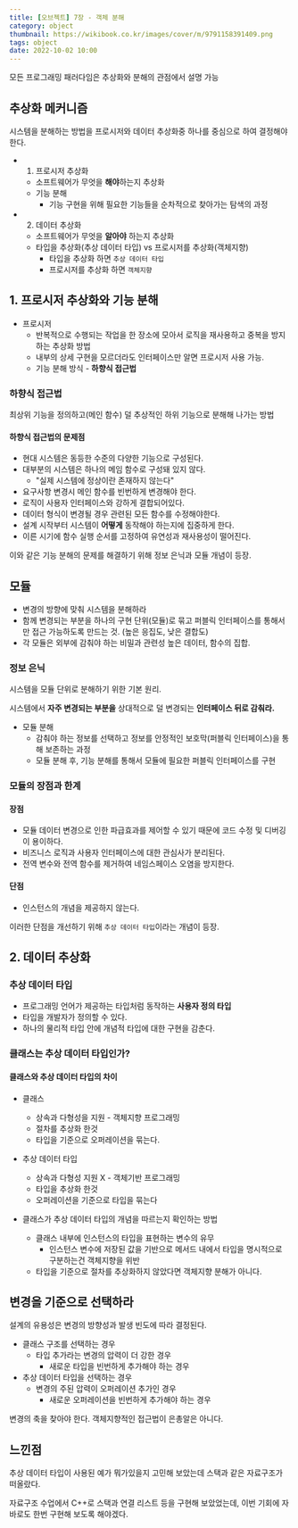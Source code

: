 ```yaml
---
title: [오브젝트] 7장 - 객체 분해
category: object
thumbnail: https://wikibook.co.kr/images/cover/m/9791158391409.png
tags: object
date: 2022-10-02 10:00
---
```


모든 프로그래밍 패러다임은 추상화와 분해의 관점에서 설명 가능

## 추상화 메커니즘
시스템을 분해하는 방법을 프로시저와 데이터 추상화중 하나를 중심으로 하여 결정해야한다.

- 1. 프로시저 추상화
    - 소프트웨어가 무엇을 **해야**하는지 추상화
    - 기능 분해
        - 기능 구현을 위해 필요한 기능들을 순차적으로 찾아가는 탐색의 과정
- 2. 데이터 추상화
    - 소프트웨어가 무엇을 **알아야** 하는지 추상화
    - 타입을 추상화(추상 데이터 타입) vs 프로시저를 추상화(객체지향)
        - 타입을 추상화 하면 `추상 데이터 타입`
        - 프로시저를 추상화 하면 `객체지향`

## 1. 프로시저 추상화와 기능 분해

- 프로시저
    - 반복적으로 수행되는 작업을 한 장소에 모아서 로직을 재사용하고 중복을 방지하는 추상화 방법
    - 내부의 상세 구현을 모르더라도 인터페이스만 알면 프로시저 사용 가능.
    - 기능 분해 방식 - **하향식 접근법**

### 하향식 접근법

최상위 기능을 정의하고(메인 함수) 덜 추상적인 하위 기능으로 분해해 나가는 방법

#### 하향식 접근법의 문제점

- 현대 시스템은 동등한 수준의 다양한 기능으로 구성된다.
- 대부분의 시스템은 하나의 메임 함수로 구성돼 있지 않다.
    - "실제 시스템에 정상이란 존재하지 않는다"
- 요구사항 변경시 메인 함수를 빈번하게 변경해야 한다.
- 로직이 사용자 인터페이스와 강하게 결합되어있다.
- 데이터 형식이 변경될 경우 관련된 모든 함수를 수정해야한다.
- 설계 시작부터 시스템이 **어떻게** 동작해야 하는지에 집중하게 한다.
- 이른 시기에 함수 실행 순서를 고정하여 유연성과 재사용성이 떨어진다.

이와 같은 기능 분해의 문제를 해결하기 위해 정보 은닉과 모듈 개념이 등장.

## 모듈

- 변경의 방향에 맞춰 시스템을 분해하라
- 함께 변경되는 부분을 하나의 구현 단위(모듈)로 묶고 퍼블릭 인터페이스를 통해서만 접근 가능하도록 만드는 것. (높은 응집도, 낮은 결합도)
- 각 모듈은 외부에 감춰야 하는 비밀과 관련성 높은 데이터, 함수의 집합.

### 정보 은닉

시스템을 모듈 단위로 분해하기 위한 기본 원리.

시스템에서 **자주 변경되는 부분을** 상대적으로 덜 변경되는 **인터페이스 뒤로 감춰라.**

- 모듈 분해
    - 감춰야 하는 정보를 선택하고 정보를 안정적인 보호막(퍼블릭 인터페이스)을 통해 보존하는 과정
    - 모듈 분해 후, 기능 분해를 통해서 모듈에 필요한 퍼블릭 인터페이스를 구현

### 모듈의 장점과 한계

#### 장점

- 모듈 데이터 변경으로 인한 파급효과를 제어할 수 있기 때문에 코드 수정 및 디버깅이 용이하다.
- 비즈니스 로직과 사용자 인터페이스에 대한 관심사가 분리된다.
- 전역 변수와 전역 함수를 제거하여 네임스페이스 오염을 방지한다.

#### 단점

- 인스턴스의 개념을 제공하지 않는다.

이러한 단점을 개선하기 위해 `추상 데이터 타입`이라는 개념이 등장.

## 2. 데이터 추상화

### 추상 데이터 타입

- 프로그래밍 언어가 제공하는 타입처럼 동작하는 **사용자 정의 타입**
- 타입을 개발자가 정의할 수 있다.
- 하나의 물리적 타입 안에 개념적 타입에 대한 구현을 감춘다.

### 클래스는 추상 데이터 타입인가?

#### 클래스와 추상 데이터 타입의 차이

- 클래스
    - 상속과 다형성을 지원 - 객체지향 프로그래밍
    - 절차를 추상화 한것
    - 타입을 기준으로 오퍼레이션을 묶는다.
- 추상 데이터 타입
    - 상속과 다형성 지원 X - 객체기반 프로그래밍
    - 타입을 추상화 한것
    - 오퍼레이션을 기준으로 타입을 묶는다

- 클래스가 추상 데이터 타입의 개념을 따르는지 확인하는 방법
    - 클래스 내부에 인스턴스의 타입을 표현하는 변수의 유무
        - 인스턴스 변수에 저장된 값을 기반으로 메서드 내에서 타입을 명시적으로 구분하는건 객체지향을 위반
    - 타입을 기준으로 절차를 추상화하지 않았다면 객체지향 분해가 아니다.

## 변경을 기준으로 선택하라

설계의 유용성은 변경의 방향성과 발생 빈도에 따라 결정된다.

- 클래스 구조를 선택하는 경우
    - 타입 추가라는 변경의 압력이 더 강한 경우
        - 새로운 타입을 빈번하게 추가해야 하는 경우
- 추상 데이터 타입을 선택하는 경우
    - 변경의 주된 압력이 오퍼레이션 추가인 경우
        - 새로운 오퍼레이션을 빈번하게 추가해야 하는 경우

변경의 축을 찾아야 한다.
객체지향적인 접근법이 은총알은 아니다.

## 느낀점

추상 데이터 타입이 사용된 예가 뭐가있을지 고민해 보았는데 스택과 같은 자료구조가 떠올랐다.

자료구조 수업에서 C++로 스택과 연결 리스트 등을 구현해 보았었는데, 이번 기회에 자바로도 한번 구현해 보도록 해야겠다.

